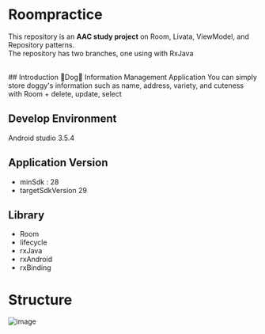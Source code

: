 # Roompractice
This repository is an **AAC study project** on Room, Livata, ViewModel, and Repository patterns.   
The repository has two branches, one using with RxJava 
<br>

<br>
## Introduction
🐶Dog🐶 Information Management Application   
You can simply store doggy's information such as name, address, variety, and cuteness with Room  
+ delete, update, select 


## Develop Environment   
Android studio 3.5.4
  

## Application Version   
* minSdk : 28   
* targetSdkVersion 29   
 

## Library   
* Room   
* lifecycle
* rxJava 
* rxAndroid
* rxBinding


# Structure
![image](https://user-images.githubusercontent.com/51503884/80896951-c2892000-8d2e-11ea-89e1-3450b37bb9ce.png)
